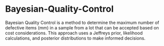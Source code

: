 # Bayesian-Quality-Control
Bayesian Quality Control is a method to determine the maximum number of defective items (mm) in a sample from a lot that can be accepted based on cost considerations. This approach uses a Jeffreys prior, likelihood calculations, and posterior distributions to make informed decisions.
